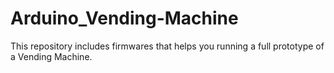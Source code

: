 # Arduino_Vending-Machine
This repository includes firmwares that helps you running a full prototype of a Vending Machine.
